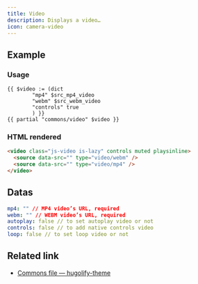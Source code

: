 ```yaml
---
title: Video
description: Displays a video…
icon: camera-video
---
```

## Example

### Usage

```go-html-template
{{ $video := (dict
        "mp4" $src_mp4_video
        "webm" $src_webm_video
        "controls" true
        ) }}
{{ partial "commons/video" $video }}
```

### HTML rendered

```html
<video class="js-video is-lazy" controls muted playsinline>
  <source data-src="" type="video/webm" />
  <source data-src="" type="video/mp4" />
</video>
```

## Datas

```yml
mp4: "" // MP4 video’s URL, required
webm: "" // WEBM video’s URL, required
autoplay: false // to set autoplay video or not
controls: false // to add native controls video
loop: false // to set loop video or not
```

## Related link

- [Commons file — hugolify-theme](https://github.com/Hugolify/hugolify-theme/blob/main/layouts/partials/commons/video.html)
